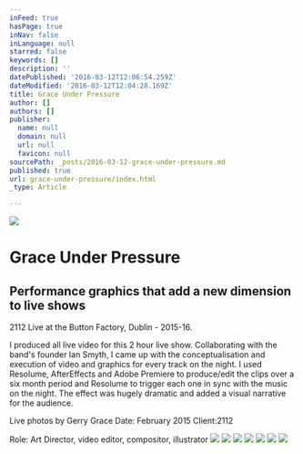 ```yaml
---
inFeed: true
hasPage: true
inNav: false
inLanguage: null
starred: false
keywords: []
description: ''
datePublished: '2016-03-12T12:06:54.259Z'
dateModified: '2016-03-12T12:04:28.169Z'
title: Grace Under Pressure
author: []
authors: []
publisher:
  name: null
  domain: null
  url: null
  favicon: null
sourcePath: _posts/2016-03-12-grace-under-pressure.md
published: true
url: grace-under-pressure/index.html
_type: Article

---
```

![](https://the-grid-user-content.s3-us-west-2.amazonaws.com/820a9415-6d58-44c3-892b-4ac24fc9a7e1.jpg)

# Grace Under Pressure

## Performance graphics that add a new dimension to live shows

2112 Live at the Button Factory, Dublin - 2015-16\. 

I produced all live video for this 2 hour live show. Collaborating with the band's founder Ian Smyth, I came up with the conceptualisation and execution of video and graphics for every track on the night. I used Resolume, AfterEffects and Adobe Premiere to produce/edit the clips over a six month period and Resolume to trigger each one in sync with the music on the night. The effect was hugely dramatic and added a visual narrative for the audience. 

Live photos by Gerry Grace
Date: February 2015 Client:2112 

Role: Art Director, video editor, compositor, illustrator
![](https://the-grid-user-content.s3-us-west-2.amazonaws.com/90d28d28-6059-4c23-a752-3b95e4eed562.jpg)
![](https://the-grid-user-content.s3-us-west-2.amazonaws.com/0e25a443-0dbb-4faa-bcb9-ee720aff544e.jpg)
![](https://the-grid-user-content.s3-us-west-2.amazonaws.com/c7519311-6bca-40c5-bf11-8fc3941989ca.jpg)
![](https://the-grid-user-content.s3-us-west-2.amazonaws.com/4ac60c7b-2ec2-4d6c-8cd7-ae1181a72967.jpg)
![](https://the-grid-user-content.s3-us-west-2.amazonaws.com/3f31bcb5-4ce9-46cb-8458-95d4a8fbfa42.jpg)
![](https://the-grid-user-content.s3-us-west-2.amazonaws.com/bb702073-dd36-4d12-912c-a788283f8ed1.jpg)
![](https://the-grid-user-content.s3-us-west-2.amazonaws.com/f0636ee9-f7ce-430a-9f87-bc8d3d0901cc.jpg)